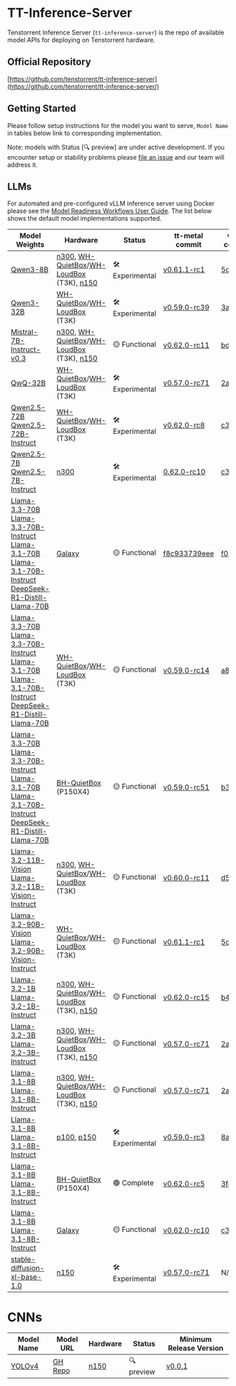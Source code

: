 # TT-Inference-Server

Tenstorrent Inference Server (`tt-inference-server`) is the repo of available model APIs for deploying on Tenstorrent hardware.

## Official Repository

[https://github.com/tenstorrent/tt-inference-server](https://github.com/tenstorrent/tt-inference-server/)


## Getting Started
Please follow setup instructions for the model you want to serve, `Model Name` in tables below link to corresponding implementation.

Note: models with Status [🔍 preview] are under active development. If you encounter setup or stability problems please [file an issue](https://github.com/tenstorrent/tt-inference-server/issues/new?template=Blank+issue) and our team will address it.

## LLMs

For automated and pre-configured vLLM inference server using Docker please see the [Model Readiness Workflows User Guide](docs/workflows_user_guide.md). The list below shows the default model implementations supported. 

| Model Weights | Hardware | Status | tt-metal commit | vLLM commit | Docker Image |
|---------------|----------|--------|-----------------|-------------|--------------|
| [Qwen3-8B](https://huggingface.co/Qwen/Qwen3-8B) | [n300](https://tenstorrent.com/hardware/wormhole), [WH-QuietBox](https://tenstorrent.com/hardware/tt-quietbox)/[WH-LoudBox](https://tenstorrent.com/hardware/tt-loudbox) (T3K), [n150](https://tenstorrent.com/hardware/wormhole) | 🛠️ Experimental | [v0.61.1-rc1](https://github.com/tenstorrent/tt-metal/tree/v0.61.1-rc1/models/tt_transformers) | [5cbc982](https://github.com/tenstorrent/vllm/tree/5cbc982) | [0.0.5-v0.61.1-rc1-5cbc982](https://ghcr.io/tenstorrent/tt-inference-server/vllm-tt-metal-src-release-ubuntu-22.04-amd64) |
| [Qwen3-32B](https://huggingface.co/Qwen/Qwen3-32B) | [WH-QuietBox](https://tenstorrent.com/hardware/tt-quietbox)/[WH-LoudBox](https://tenstorrent.com/hardware/tt-loudbox) (T3K) | 🛠️ Experimental | [v0.59.0-rc39](https://github.com/tenstorrent/tt-metal/tree/v0.59.0-rc39/models/tt_transformers) | [3accc8d](https://github.com/tenstorrent/vllm/tree/3accc8d) | [0.0.5-v0.59.0-rc39-3accc8d](https://ghcr.io/tenstorrent/tt-inference-server/vllm-tt-metal-src-release-ubuntu-22.04-amd64) |
| [Mistral-7B-Instruct-v0.3](https://huggingface.co/mistralai/Mistral-7B-Instruct-v0.3) | [n300](https://tenstorrent.com/hardware/wormhole), [WH-QuietBox](https://tenstorrent.com/hardware/tt-quietbox)/[WH-LoudBox](https://tenstorrent.com/hardware/tt-loudbox) (T3K), [n150](https://tenstorrent.com/hardware/wormhole) | 🟡 Functional | [v0.62.0-rc11](https://github.com/tenstorrent/tt-metal/tree/v0.62.0-rc11/models/tt_transformers) | [bd7dd31](https://github.com/tenstorrent/vllm/tree/bd7dd31) | [0.0.5-v0.62.0-rc11-bd7dd31](https://ghcr.io/tenstorrent/tt-inference-server/vllm-tt-metal-src-release-ubuntu-22.04-amd64) |
| [QwQ-32B](https://huggingface.co/Qwen/QwQ-32B) | [WH-QuietBox](https://tenstorrent.com/hardware/tt-quietbox)/[WH-LoudBox](https://tenstorrent.com/hardware/tt-loudbox) (T3K) | 🛠️ Experimental | [v0.57.0-rc71](https://github.com/tenstorrent/tt-metal/tree/v0.57.0-rc71/models/tt_transformers) | [2a8debd](https://github.com/tenstorrent/vllm/tree/2a8debd) | [0.0.5-v0.57.0-rc71-2a8debd](https://ghcr.io/tenstorrent/tt-inference-server/vllm-tt-metal-src-release-ubuntu-22.04-amd64) |
| [Qwen2.5-72B](https://huggingface.co/Qwen/Qwen2.5-72B)<br/>[Qwen2.5-72B-Instruct](https://huggingface.co/Qwen/Qwen2.5-72B-Instruct) | [WH-QuietBox](https://tenstorrent.com/hardware/tt-quietbox)/[WH-LoudBox](https://tenstorrent.com/hardware/tt-loudbox) (T3K) | 🛠️ Experimental | [v0.62.0-rc8](https://github.com/tenstorrent/tt-metal/tree/v0.62.0-rc8/models/tt_transformers) | [c348d08](https://github.com/tenstorrent/vllm/tree/c348d08) | [0.0.5-v0.62.0-rc8-c348d08](https://ghcr.io/tenstorrent/tt-inference-server/vllm-tt-metal-src-release-ubuntu-22.04-amd64) |
| [Qwen2.5-7B](https://huggingface.co/Qwen/Qwen2.5-7B)<br/>[Qwen2.5-7B-Instruct](https://huggingface.co/Qwen/Qwen2.5-7B-Instruct) | [n300](https://tenstorrent.com/hardware/wormhole) | 🛠️ Experimental | [0.62.0-rc10](https://github.com/tenstorrent/tt-metal/tree/0.62.0-rc10/models/tt_transformers) | [c348d08](https://github.com/tenstorrent/vllm/tree/c348d08) | [0.0.5-0.62.0-rc10-c348d08](https://ghcr.io/tenstorrent/tt-inference-server/vllm-tt-metal-src-release-ubuntu-22.04-amd64) |
| [Llama-3.3-70B](https://huggingface.co/meta-llama/Llama-3.3-70B)<br/>[Llama-3.3-70B-Instruct](https://huggingface.co/meta-llama/Llama-3.3-70B-Instruct)<br/>[Llama-3.1-70B](https://huggingface.co/meta-llama/Llama-3.1-70B)<br/>[Llama-3.1-70B-Instruct](https://huggingface.co/meta-llama/Llama-3.1-70B-Instruct)<br/>[DeepSeek-R1-Distill-Llama-70B](https://huggingface.co/deepseek-ai/DeepSeek-R1-Distill-Llama-70B) | [Galaxy](https://tenstorrent.com/hardware/galaxy) | 🟡 Functional | [f8c933739eee](https://github.com/tenstorrent/tt-metal/tree/f8c933739eee/models/demos/llama3_subdevices) | [f028da1](https://github.com/tenstorrent/vllm/tree/f028da1) | [0.0.5-f8c933739eee-f028da1](https://ghcr.io/tenstorrent/tt-inference-server/vllm-tt-metal-src-release-ubuntu-22.04-amd64) |
| [Llama-3.3-70B](https://huggingface.co/meta-llama/Llama-3.3-70B)<br/>[Llama-3.3-70B-Instruct](https://huggingface.co/meta-llama/Llama-3.3-70B-Instruct)<br/>[Llama-3.1-70B](https://huggingface.co/meta-llama/Llama-3.1-70B)<br/>[Llama-3.1-70B-Instruct](https://huggingface.co/meta-llama/Llama-3.1-70B-Instruct)<br/>[DeepSeek-R1-Distill-Llama-70B](https://huggingface.co/deepseek-ai/DeepSeek-R1-Distill-Llama-70B) | [WH-QuietBox](https://tenstorrent.com/hardware/tt-quietbox)/[WH-LoudBox](https://tenstorrent.com/hardware/tt-loudbox) (T3K) | 🟡 Functional | [v0.59.0-rc14](https://github.com/tenstorrent/tt-metal/tree/v0.59.0-rc14/models/tt_transformers) | [a869e5d](https://github.com/tenstorrent/vllm/tree/a869e5d) | [0.0.5-v0.59.0-rc14-a869e5d](https://ghcr.io/tenstorrent/tt-inference-server/vllm-tt-metal-src-release-ubuntu-22.04-amd64) |
| [Llama-3.3-70B](https://huggingface.co/meta-llama/Llama-3.3-70B)<br/>[Llama-3.3-70B-Instruct](https://huggingface.co/meta-llama/Llama-3.3-70B-Instruct)<br/>[Llama-3.1-70B](https://huggingface.co/meta-llama/Llama-3.1-70B)<br/>[Llama-3.1-70B-Instruct](https://huggingface.co/meta-llama/Llama-3.1-70B-Instruct)<br/>[DeepSeek-R1-Distill-Llama-70B](https://huggingface.co/deepseek-ai/DeepSeek-R1-Distill-Llama-70B) | [BH-QuietBox](https://tenstorrent.com/hardware/tt-quietbox) (P150X4) | 🟡 Functional | [v0.59.0-rc51](https://github.com/tenstorrent/tt-metal/tree/v0.59.0-rc51/models/tt_transformers) | [b35fe70](https://github.com/tenstorrent/vllm/tree/b35fe70) | [0.0.5-v0.59.0-rc51-b35fe70](https://ghcr.io/tenstorrent/tt-inference-server/vllm-tt-metal-src-release-ubuntu-22.04-amd64) |
| [Llama-3.2-11B-Vision](https://huggingface.co/meta-llama/Llama-3.2-11B-Vision)<br/>[Llama-3.2-11B-Vision-Instruct](https://huggingface.co/meta-llama/Llama-3.2-11B-Vision-Instruct) | [n300](https://tenstorrent.com/hardware/wormhole), [WH-QuietBox](https://tenstorrent.com/hardware/tt-quietbox)/[WH-LoudBox](https://tenstorrent.com/hardware/tt-loudbox) (T3K) | 🟡 Functional | [v0.60.0-rc11](https://github.com/tenstorrent/tt-metal/tree/v0.60.0-rc11/models/tt_transformers) | [d5a9203](https://github.com/tenstorrent/vllm/tree/d5a9203) | [0.0.5-v0.60.0-rc11-d5a9203](https://ghcr.io/tenstorrent/tt-inference-server/vllm-tt-metal-src-release-ubuntu-22.04-amd64) |
| [Llama-3.2-90B-Vision](https://huggingface.co/meta-llama/Llama-3.2-90B-Vision)<br/>[Llama-3.2-90B-Vision-Instruct](https://huggingface.co/meta-llama/Llama-3.2-90B-Vision-Instruct) | [WH-QuietBox](https://tenstorrent.com/hardware/tt-quietbox)/[WH-LoudBox](https://tenstorrent.com/hardware/tt-loudbox) (T3K) | 🟡 Functional | [v0.61.1-rc1](https://github.com/tenstorrent/tt-metal/tree/v0.61.1-rc1/models/tt_transformers) | [5cbc982](https://github.com/tenstorrent/vllm/tree/5cbc982) | [0.0.5-v0.61.1-rc1-5cbc982](https://ghcr.io/tenstorrent/tt-inference-server/vllm-tt-metal-src-release-ubuntu-22.04-amd64) |
| [Llama-3.2-1B](https://huggingface.co/meta-llama/Llama-3.2-1B)<br/>[Llama-3.2-1B-Instruct](https://huggingface.co/meta-llama/Llama-3.2-1B-Instruct) | [n300](https://tenstorrent.com/hardware/wormhole), [WH-QuietBox](https://tenstorrent.com/hardware/tt-quietbox)/[WH-LoudBox](https://tenstorrent.com/hardware/tt-loudbox) (T3K), [n150](https://tenstorrent.com/hardware/wormhole) | 🟡 Functional | [v0.62.0-rc15](https://github.com/tenstorrent/tt-metal/tree/v0.62.0-rc15/models/tt_transformers) | [b4b88c3](https://github.com/tenstorrent/vllm/tree/b4b88c3) | [0.0.5-v0.62.0-rc15-b4b88c3](https://ghcr.io/tenstorrent/tt-inference-server/vllm-tt-metal-src-release-ubuntu-22.04-amd64) |
| [Llama-3.2-3B](https://huggingface.co/meta-llama/Llama-3.2-3B)<br/>[Llama-3.2-3B-Instruct](https://huggingface.co/meta-llama/Llama-3.2-3B-Instruct) | [n300](https://tenstorrent.com/hardware/wormhole), [WH-QuietBox](https://tenstorrent.com/hardware/tt-quietbox)/[WH-LoudBox](https://tenstorrent.com/hardware/tt-loudbox) (T3K), [n150](https://tenstorrent.com/hardware/wormhole) | 🟡 Functional | [v0.57.0-rc71](https://github.com/tenstorrent/tt-metal/tree/v0.57.0-rc71/models/tt_transformers) | [2a8debd](https://github.com/tenstorrent/vllm/tree/2a8debd) | [0.0.5-v0.57.0-rc71-2a8debd](https://ghcr.io/tenstorrent/tt-inference-server/vllm-tt-metal-src-release-ubuntu-22.04-amd64) |
| [Llama-3.1-8B](https://huggingface.co/meta-llama/Llama-3.1-8B)<br/>[Llama-3.1-8B-Instruct](https://huggingface.co/meta-llama/Llama-3.1-8B-Instruct) | [n300](https://tenstorrent.com/hardware/wormhole), [WH-QuietBox](https://tenstorrent.com/hardware/tt-quietbox)/[WH-LoudBox](https://tenstorrent.com/hardware/tt-loudbox) (T3K), [n150](https://tenstorrent.com/hardware/wormhole) | 🟡 Functional | [v0.57.0-rc71](https://github.com/tenstorrent/tt-metal/tree/v0.57.0-rc71/models/tt_transformers) | [2a8debd](https://github.com/tenstorrent/vllm/tree/2a8debd) | [0.0.5-v0.57.0-rc71-2a8debd](https://ghcr.io/tenstorrent/tt-inference-server/vllm-tt-metal-src-release-ubuntu-22.04-amd64) |
| [Llama-3.1-8B](https://huggingface.co/meta-llama/Llama-3.1-8B)<br/>[Llama-3.1-8B-Instruct](https://huggingface.co/meta-llama/Llama-3.1-8B-Instruct) | [p100](https://tenstorrent.com/hardware/blackhole), [p150](https://tenstorrent.com/hardware/blackhole) | 🛠️ Experimental | [v0.59.0-rc3](https://github.com/tenstorrent/tt-metal/tree/v0.59.0-rc3/models/tt_transformers) | [8a43c88](https://github.com/tenstorrent/vllm/tree/8a43c88) | [0.0.5-v0.59.0-rc3-8a43c88](https://ghcr.io/tenstorrent/tt-inference-server/vllm-tt-metal-src-release-ubuntu-22.04-amd64) |
| [Llama-3.1-8B](https://huggingface.co/meta-llama/Llama-3.1-8B)<br/>[Llama-3.1-8B-Instruct](https://huggingface.co/meta-llama/Llama-3.1-8B-Instruct) | [BH-QuietBox](https://tenstorrent.com/hardware/tt-quietbox) (P150X4) | 🟢 Complete | [v0.62.0-rc5](https://github.com/tenstorrent/tt-metal/tree/v0.62.0-rc5/models/tt_transformers) | [3fc3263](https://github.com/tenstorrent/vllm/tree/3fc3263) | [0.0.5-v0.62.0-rc5-3fc3263](https://ghcr.io/tenstorrent/tt-inference-server/vllm-tt-metal-src-release-ubuntu-22.04-amd64) |
| [Llama-3.1-8B](https://huggingface.co/meta-llama/Llama-3.1-8B)<br/>[Llama-3.1-8B-Instruct](https://huggingface.co/meta-llama/Llama-3.1-8B-Instruct) | [Galaxy](https://tenstorrent.com/hardware/galaxy) | 🟡 Functional | [v0.62.0-rc10](https://github.com/tenstorrent/tt-metal/tree/v0.62.0-rc10/models/tt_transformers) | [c348d08](https://github.com/tenstorrent/vllm/tree/c348d08) | [0.0.5-v0.62.0-rc10-c348d08](https://ghcr.io/tenstorrent/tt-inference-server/vllm-tt-metal-src-release-ubuntu-22.04-amd64) |
| [stable-diffusion-xl-base-1.0](https://huggingface.co/stabilityai/stable-diffusion-xl-base-1.0) | [n150](https://tenstorrent.com/hardware/wormhole) | 🛠️ Experimental | [v0.57.0-rc71](https://github.com/tenstorrent/tt-metal/tree/v0.57.0-rc71/models/tt_transformers) | N/A | [v0.0.2-rc1](https://ghcr.io/tenstorrent/tt-inference-server/vllm-tt-metal-src-release-ubuntu-22.04-amd64) |


# CNNs

| Model Name                    | Model URL                                                             | Hardware                                                                 | Status      | Minimum Release Version                                                          |
| ----------------------------- | --------------------------------------------------------------------- | ------------------------------------------------------------------------ | ----------- | -------------------------------------------------------------------------------- |
| [YOLOv4](tt-metal-yolov4/README.md)                        | [GH Repo](https://github.com/AlexeyAB/darknet)                    | [n150](https://tenstorrent.com/hardware/wormhole)                        | 🔍 preview  | [v0.0.1](https://github.com/tenstorrent/tt-inference-server/releases/tag/v0.0.1) |

